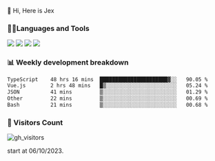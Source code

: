  👋 Hi, Here is Jex

 

### 🧑‍💻Languages and Tools

<code><a href="https://react.dev"><img src="https://api.iconify.design/logos:react.svg" /></a></code>
<code><a href="https://github.com/vuejs/core"><img src="https://api.iconify.design/logos:vue.svg" /></a></code> 
<code><a href="https://github.com/microsoft/TypeScript"><img src="https://api.iconify.design/logos:typescript-icon.svg" /></a></code>
<code><a href="https://threejs.org/"><img src="https://api.iconify.design/logos:threejs.svg" /></a></code>

### 📊 Weekly development breakdown

<!--START_SECTION:waka-->

```txt
TypeScript    48 hrs 16 mins  ██████████████████████▓░░   90.05 %
Vue.js        2 hrs 48 mins   █▒░░░░░░░░░░░░░░░░░░░░░░░   05.24 %
JSON          41 mins         ▒░░░░░░░░░░░░░░░░░░░░░░░░   01.29 %
Other         22 mins         ▒░░░░░░░░░░░░░░░░░░░░░░░░   00.69 %
Bash          21 mins         ▒░░░░░░░░░░░░░░░░░░░░░░░░   00.68 %
```

<!--END_SECTION:waka-->


### 👀 Visitors Count

![gh_visitors](https://profile-counter.glitch.me/jexlau/count.svg)

start at 06/10/2023.
